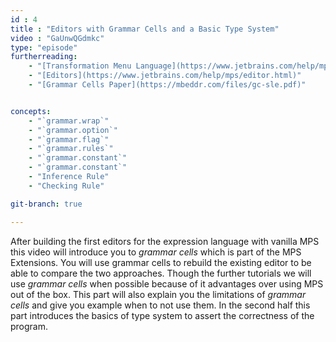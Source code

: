 ```yaml
---
id : 4
title : "Editors with Grammar Cells and a Basic Type System"
video : "GaUnwQGdmkc"
type: "episode"
furtherreading:
    - "[Transformation Menu Language](https://www.jetbrains.com/help/mps/transformation-menu-language.html)"
    - "[Editors](https://www.jetbrains.com/help/mps/editor.html)"
    - "[Grammar Cells Paper](https://mbeddr.com/files/gc-sle.pdf)"


concepts:
    - "`grammar.wrap`"
    - "`grammar.option`"
    - "`grammar.flag`"
    - "`grammar.rules`"
    - "`grammar.constant`"
    - "`grammar.constant`"
    - "Inference Rule"
    - "Checking Rule"

git-branch: true

---
```


After building the first editors for the expression language with vanilla MPS this video will introduce you to 
_grammar cells_ which is part of the MPS Extensions. You will use grammar cells to rebuild the existing editor to be 
able to compare the two approaches. Though the further tutorials we will use _grammar cells_ when possible because of
it advantages over using MPS out of the box. This part will also explain you the limitations of _grammar cells_ and 
give you example when to not use them. In the second half this part introduces the basics of type system to assert the
correctness of the program.